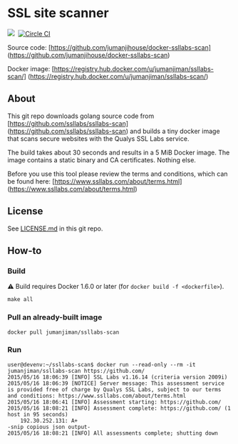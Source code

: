 SSL site scanner
================

[![](https://badge.imagelayers.io/jumanjiman/ssllabs-scan.svg)](https://imagelayers.io/?images=jumanjiman/ssllabs-scan:latest 'View image size and layers')&nbsp;
[![Circle CI](https://circleci.com/gh/jumanjihouse/docker-ssllabs-scan.png?circle-token=b75db48608f115c0cb9760708be3839b48d41f8e)](https://circleci.com/gh/jumanjihouse/docker-ssllabs-scan/tree/master 'View CI builds')

Source code: [https://github.com/jumanjihouse/docker-ssllabs-scan]
(https://github.com/jumanjihouse/docker-ssllabs-scan)

Docker image: [https://registry.hub.docker.com/u/jumanjiman/ssllabs-scan/]
(https://registry.hub.docker.com/u/jumanjiman/ssllabs-scan/)


About
-----

This git repo downloads golang source code from
[https://github.com/ssllabs/ssllabs-scan]
(https://github.com/ssllabs/ssllabs-scan)
and builds a tiny docker image that scans secure websites
with the Qualys SSL Labs service.

The build takes about 30 seconds and results in a 5 MiB Docker image.
The image contains a static binary and CA certificates. Nothing else.

Before you use this tool please review the terms and conditions,
which can be found here:
[https://www.ssllabs.com/about/terms.html]
(https://www.ssllabs.com/about/terms.html)


License
-------

See [LICENSE.md](https://github.com/jumanjiman/docker-ssllabs-scan/blob/master/LICENSE.md)
in this git repo.


How-to
------

### Build

:warning: Build requires Docker 1.6.0 or later (for `docker build -f <dockerfile>`).

    make all


### Pull an already-built image

    docker pull jumanjiman/ssllabs-scan


### Run

    user@devenv:~/ssllabs-scan$ docker run --read-only --rm -it jumanjiman/ssllabs-scan https://github.com/
    2015/05/16 18:06:39 [INFO] SSL Labs v1.16.14 (criteria version 2009i)
    2015/05/16 18:06:39 [NOTICE] Server message: This assessment service is provided free of charge by Qualys SSL Labs, subject to our terms and conditions: https://www.ssllabs.com/about/terms.html
    2015/05/16 18:06:41 [INFO] Assessment starting: https://github.com/
    2015/05/16 18:08:21 [INFO] Assessment complete: https://github.com/ (1 host in 95 seconds)
        192.30.252.131: A+
    -snip copious json output-
    2015/05/16 18:08:21 [INFO] All assessments complete; shutting down
